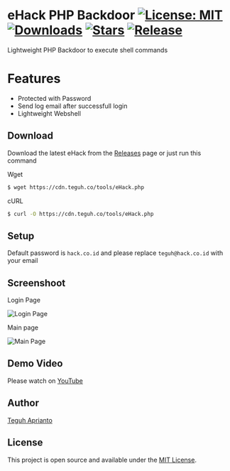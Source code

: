 # eHack PHP Backdoor [![License: MIT](https://img.shields.io/badge/License-MIT-blue.svg)](https://opensource.org/licenses/MIT) [![Downloads](https://img.shields.io/github/downloads/secgron/eHack/total.svg)](https://github.com/secgron/eHack/releases/latest) [![Stars](https://img.shields.io/github/stars/secgron/eHack.svg)](https://github.com/secgron/eHack/stargazers) [![Release](https://img.shields.io/github/release/secgron/eHack.svg)](https://github.com/secgron/eHack/releases/latest)

Lightweight PHP Backdoor to execute shell commands

# Features

- Protected with Password
- Send log email after successfull login
- Lightweight Webshell

## Download

Download the latest eHack from the [Releases](https://github.com/secgron/eHack/releases) page or just run this command

Wget
```bash
$ wget https://cdn.teguh.co/tools/eHack.php
```

cURL
```bash
$ curl -O https://cdn.teguh.co/tools/eHack.php
```

## Setup

Default password is `hack.co.id` and please replace `teguh@hack.co.id` with your email

## Screenshoot

Login Page

![Login Page](https://cdn.teguh.co/images/login.png)

Main page

![Main Page](https://cdn.teguh.co/images/main.png)

## Demo Video

Please watch on [YouTube](https://youtu.be/abVt8IXIJd8)

## Author

[Teguh Aprianto](https://teguh.co)

## License

This project is open source and available under the [MIT License](LICENSE).
